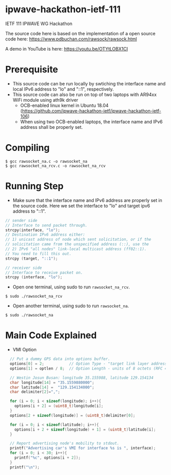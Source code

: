 # ipwave-hackathon-ietf-111
IETF 111 IPWAVE WG Hackathon

The source code here is based on the implementation of a open source code here:
https://www.pdbuchan.com/rawsock/rawsock.html

A demo in YouTube is here: https://youtu.be/OTYtLOBX1CI

# Prerequisite
* This source code can be run locally by swtiching the interface name and local IPv6 address to "lo" and "::1", respectively.
* This source code can also be run on top of two laptops with AR94xx WiFi module using ath9k driver
  * OCB-enabled linux kernel in Ubuntu 18.04 (https://github.com/ipwave-hackathon-ietf/ipwave-hackathon-ietf-106)
  * When using two OCB-enabled laptops, the interface name and IPv6 address shall be properly set.

# Compiling
```shell
$ gcc rawsocket_na.c -o rawsocket_na
$ gcc rawsocket_na_rcv.c -o rawsocket_na_rcv
```

# Running Step
* Make sure that the interface name and IPv6 address are properly set in the source code. Here we set the interface to "lo" and target ipv6 address to "::1".
```c
// sender side
// Interface to send packet through.
strcpy(interface, "lo");
// Destination IPv6 address either:
// 1) unicast address of node which sent solicitation, or if the
// solicitation came from the unspecified address (::), use the
// 2) IPv6 "all nodes" link-local multicast address (ff02::1).
// You need to fill this out.
strcpy (target, "::1");
```
```c
// receiver side
// Interface to receive packet on.
strcpy (interface, "lo");
```
* Open one terminal, using sudo to run ```rawsocket_na_rcv```.
```shell
$ sudo ./rawsocket_na_rcv
```
* Open another terminal, using sudo to run ```rawsocket_na```.
```shell
$ sudo ./rawsocket_na
```

# Main Code Explained
* VMI Option
```c
  // Put a dummy GPS data into options buffer.
  options[0] = 2;           // Option Type - "target link layer address" (Section 4.6 of RFC 4861), need to be redefined
  options[1] = optlen / 8;  // Option Length - units of 8 octets (RFC 4861), need to be redefined

  // Westin Josun Busan: longitude 35.155988, latitude 129.154134
  char longitude[14] = "35.1559880000";
  char latitude[14] =  "129.154134000";
  char delimiter[2]=",";

  for (i = 0; i < sizeof(longitude); i++){
    options[i + 2] = (uint8_t)longitude[i];
  }
  options[2 + sizeof(longitude)] = (uint8_t)delimiter[0];

  for (i = 0; i < sizeof(latitude); i++){
    options[i + 2 + sizeof(longitude) + 1] = (uint8_t)latitude[i];
  } 

  // Report advertising node's mobility to stdout.
  printf("Advertising car's VMI for interface %s is ", interface);
  for (i = 0; i < 30; i++){
    printf("%c", options[i + 2]);
  }
  printf("\n");
```
